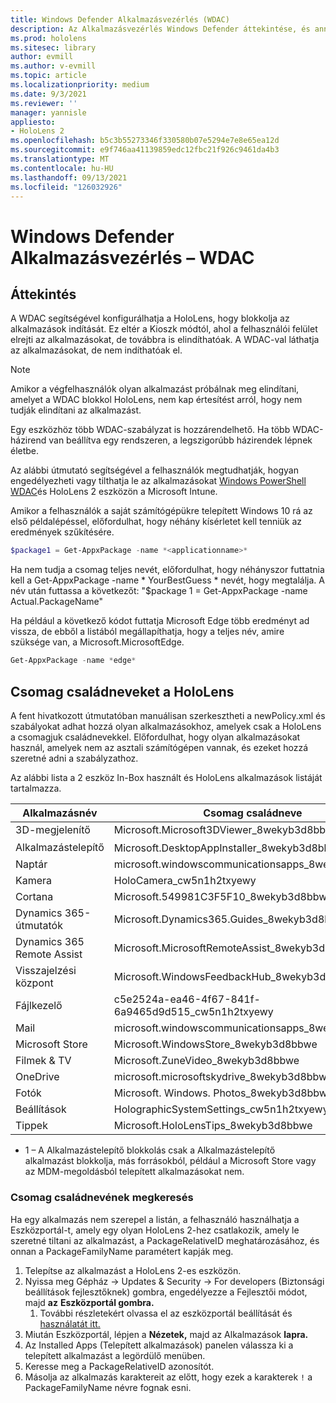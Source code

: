 ```yaml
---
title: Windows Defender Alkalmazásvezérlés (WDAC)
description: Az Alkalmazásvezérlés Windows Defender áttekintése, és annak használata vegyes valóságú HoloLens kezelésére.
ms.prod: hololens
ms.sitesec: library
author: evmill
ms.author: v-evmill
ms.topic: article
ms.localizationpriority: medium
ms.date: 9/3/2021
ms.reviewer: ''
manager: yannisle
appliesto:
- HoloLens 2
ms.openlocfilehash: b5c3b55273346f330580b07e5294e7e8e65ea12d
ms.sourcegitcommit: e9f746aa41139859edc12fbc21f926c9461da4b3
ms.translationtype: MT
ms.contentlocale: hu-HU
ms.lasthandoff: 09/13/2021
ms.locfileid: "126032926"
---
```

# <a name="windows-defender-application-control---wdac"></a>Windows Defender Alkalmazásvezérlés – WDAC

## <a name="overview"></a>Áttekintés

A WDAC segítségével konfigurálhatja a HoloLens, hogy blokkolja az alkalmazások indítását. Ez eltér a Kioszk módtól, ahol a felhasználói felület elrejti az alkalmazásokat, de továbbra is elindíthatóak. A WDAC-val láthatja az alkalmazásokat, de nem indíthatóak el.

> [!NOTE]
> Amikor a végfelhasználók olyan alkalmazást próbálnak meg elindítani, amelyet a WDAC blokkol HoloLens, nem kap értesítést arról, hogy nem tudják elindítani az alkalmazást.

Egy eszközhöz több WDAC-szabályzat is hozzárendelhető. Ha több WDAC-házirend van beállítva egy rendszeren, a legszigorúbb házirendek lépnek életbe. 

Az alábbi útmutató segítségével a felhasználók megtudhatják, hogyan engedélyezheti vagy tilthatja le az alkalmazásokat [Windows PowerShell WDAC](/mem/intune/configuration/custom-profile-hololens)és HoloLens 2 eszközön a Microsoft Intune.

Amikor a felhasználók a saját számítógépükre telepített Windows 10 rá az első példalépéssel, előfordulhat, hogy néhány kísérletet kell tenniük az eredmények szűkítésére.

```powershell
$package1 = Get-AppxPackage -name *<applicationname>*
``` 

Ha nem tudja a csomag teljes nevét, előfordulhat, hogy néhányszor futtatnia kell a Get-AppxPackage -name \* YourBestGuess \* nevét, hogy megtalálja. A név után futtassa a következőt: "$package 1 = Get-AppxPackage -name Actual.PackageName"

Ha például a következő kódot futtatja Microsoft Edge több eredményt ad vissza, de ebből a listából megállapíthatja, hogy a teljes név, amire szüksége van, a Microsoft.MicrosoftEdge.

```powershell
Get-AppxPackage -name *edge*
``` 

## <a name="package-family-names-for-apps-on-hololens"></a>Csomag családneveket a HoloLens

A fent hivatkozott útmutatóban manuálisan szerkesztheti a newPolicy.xml és szabályokat adhat hozzá olyan alkalmazásokhoz, amelyek csak a HoloLens a csomagjuk családnevekkel. Előfordulhat, hogy olyan alkalmazásokat használ, amelyek nem az asztali számítógépen vannak, és ezeket hozzá szeretné adni a szabályzathoz.

Az alábbi lista a 2 eszköz In-Box használt és HoloLens alkalmazások listáját tartalmazza.

| Alkalmazásnév                   | Csomag családneve                                |
|----------------------------|----------------------------------------------------|
| 3D-megjelenítő                  | Microsoft.Microsoft3DViewer_8wekyb3d8bbwe          |
| Alkalmazástelepítő              | Microsoft.DesktopAppInstaller_8wekyb3d8bbwe <sup>1</sup>         |
| Naptár                   | microsoft.windowscommunicationsapps_8wekyb3d8bbwe  |
| Kamera                     | HoloCamera_cw5n1h2txyewy                           |
| Cortana                    | Microsoft.549981C3F5F10_8wekyb3d8bbwe              |
| Dynamics 365-útmutatók        | Microsoft.Dynamics365.Guides_8wekyb3d8bbwe         |
| Dynamics 365 Remote Assist | Microsoft.MicrosoftRemoteAssist_8wekyb3d8bbwe      |
| Visszajelzési központ               | Microsoft.WindowsFeedbackHub_8wekyb3d8bbwe         |
| Fájlkezelő              | c5e2524a-ea46-4f67-841f-6a9465d9d515_cw5n1h2txyewy |
| Mail                       | microsoft.windowscommunicationsapps_8wekyb3d8bbwe  |
| Microsoft Store            | Microsoft.WindowsStore_8wekyb3d8bbwe               |
| Filmek & TV                | Microsoft.ZuneVideo_8wekyb3d8bbwe                  |
| OneDrive                   | microsoft.microsoftskydrive_8wekyb3d8bbwe          |
| Fotók                     | Microsoft. Windows. Photos_8wekyb3d8bbwe             |
| Beállítások                   | HolographicSystemSettings_cw5n1h2txyewy            |
| Tippek                       | Microsoft.HoloLensTips_8wekyb3d8bbwe               |

- 1 – A Alkalmazástelepítő blokkolás csak a Alkalmazástelepítő alkalmazást blokkolja, más forrásokból, például a Microsoft Store vagy az MDM-megoldásból telepített alkalmazásokat nem.

### <a name="how-to-find-a-package-family-name"></a>Csomag családnevének megkeresés

Ha egy alkalmazás nem szerepel a listán, a felhasználó használhatja a Eszközportál-t, amely egy olyan HoloLens 2-hez csatlakozik, amely le szeretné tiltani az alkalmazást, a PackageRelativeID meghatározásához, és onnan a PackageFamilyName paramétert kapják meg.

1. Telepítse az alkalmazást a HoloLens 2-es eszközön. 
1. Nyissa meg Gépház -> Updates & Security -> For developers (Biztonsági beállítások fejlesztőknek) gombra, engedélyezze a Fejlesztői módot, majd **az** **Eszközportál gombra.** 
    1. További részletekért olvassa el az eszközportál beállítását és [használatát itt.](/windows/mixed-reality/develop/platform-capabilities-and-apis/using-the-windows-device-portal)
1. Miután Eszközportál, lépjen a **Nézetek,** majd az Alkalmazások **lapra.** 
1. Az Installed Apps (Telepített alkalmazások) panelen válassza ki a telepített alkalmazást a legördülő menüben. 
1. Keresse meg a PackageRelativeID azonosítót. 
1. Másolja az alkalmazás karaktereit az előtt, hogy ezek a karakterek `!` a PackageFamilyName névre fognak esni.

